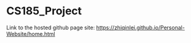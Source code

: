 # CS185_Project

Link to the hosted github page site: https://zhiqinlei.github.io/Personal-Website/home.html
